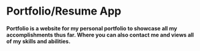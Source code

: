 # Portfolio/Resume App

#### Portfolio is a website for my personal portfolio to showcase all my accomplishments thus far. Where you can also contact me and views all of my skills and abilities.
